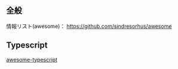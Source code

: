 
## 全般

情報リスト(awesome)： https://github.com/sindresorhus/awesome

## Typescript

[awesome-typescript](https://github.com/dzharii/awesome-typescript)


